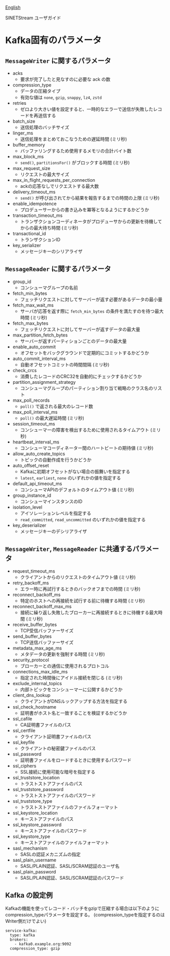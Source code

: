<!--
Copyright (C) 2019 National Institute of Informatics

Licensed to the Apache Software Foundation (ASF) under one
or more contributor license agreements.  See the NOTICE file
distributed with this work for additional information
regarding copyright ownership.  The ASF licenses this file
to you under the Apache License, Version 2.0 (the
"License"); you may not use this file except in compliance
with the License.  You may obtain a copy of the License at

  http://www.apache.org/licenses/LICENSE-2.0

Unless required by applicable law or agreed to in writing,
software distributed under the License is distributed on an
"AS IS" BASIS, WITHOUT WARRANTIES OR CONDITIONS OF ANY
KIND, either express or implied.  See the License for the
specific language governing permissions and limitations
under the License.
-->

[English](config-kafka.en.md)

SINETStream ユーザガイド

# Kafka固有のパラメータ

## `MessageWriter` に関するパラメータ

* acks
    * 要求が完了したと見なすのに必要な ack の数
* compression_type
    * データの圧縮タイプ
    * 有効な値は `none`, `gzip`, `snappy`, `lz4`, `zstd`
* retries
    * ゼロより大きい値を設定すると、一時的なエラーで送信が失敗したレコードを再送信する
* batch_size
    * 送信処理のバッチサイズ
* linger_ms
    * 送信処理をまとめておこなうための遅延時間 (ミリ秒)
* buffer_memory
    * バッファリングするため使用するメモリの合計バイト数
* max_block_ms
    * `send()`, `partitionsFor()` がブロックする時間 (ミリ秒)
* max_request_size
    * リクエストの最大サイズ
* max_in_flight_requests_per_connection
    * ackの応答なしでリクエストする最大数
* delivery_timeout_ms
    * `send()` が呼び出されてから結果を報告するまでの時間の上限 (ミリ秒)
* enable_idempotence
    * プロデューサーからの書き込みを冪等となるようにするかどうか
* transaction_timeout_ms
    * トランザクションコーディネータがプロデューサからの更新を待機してからの最大待ち時間 (ミリ秒)
* transactional_id
    * トランザクションID
* key_serializer
    * メッセージキーのシリアライザ

## `MessageReader` に関するパラメータ

* group_id
    * コンシューマグループの名前
* fetch_min_bytes
    * フェッチリクエストに対してサーバーが返す必要があるデータの最小量
* fetch_max_wait_ms
    *  サーバが応答を返す際に `fetch_min_bytes` の条件を満たすのを待つ最大時間 (ミリ秒)
* fetch_max_bytes
    * フェッチリクエストに対してサーバーが返すデータの最大量
* max_partition_fetch_bytes
    * サーバーが返すパーティションごとのデータの最大量
* enable_auto_commit
    *  オフセットをバックグラウンドで定期的にコミットするかどうか
* auto_commit_interval_ms
    * 自動オフセットコミットの時間間隔 (ミリ秒)
* check_crcs
    *  消費したレコードのCRC32を自動的にチェックするかどうか
* partition_assignment_strategy
    * コンシューマグループのパーティション割り当て戦略のクラス名のリスト
* max_poll_records
    * `poll()` で返される最大のレコード数
* max_poll_interval_ms
    * `poll()` の最大遅延時間 (ミリ秒)
* session_timeout_ms
    * コンシューマーの障害を検出するために使用されるタイムアウト (ミリ秒)
* heartbeat_interval_ms
    * コンシューマコーディネーター間のハートビートの期待値 (ミリ秒)
* allow_auto_create_topics
    * トピックの自動作成を行うかどうか
* auto_offset_reset
    * Kafkaに初期オフセットがない場合の振舞いを指定する
    * `latest`, `earliest`, `none` のいずれかの値を指定する
* default_api_timeout_ms
    * コンシューマAPIのデフォルトのタイムアウト値 (ミリ秒)
* group_instance_id
    * コンシューマインスタンスのID
* isolation_level
    * アイソレーションレベルを指定する
    * `read_committed`, `read_uncommitted` のいずれかの値を指定する
* key_deserializer
    * メッセージキーのデシリアライザ

## `MessageWriter`, `MessageReader` に共通するパラメータ

* request_timeout_ms
    * クライアントからのリクエストのタイムアウト値 (ミリ秒)
* retry_backoff_ms
    * エラー時に再試行するときのバックオフまでの時間 (ミリ秒)
* reconnect_backoff_ms
    * 特定のホストへの再接続を試行する前に待機する時間 (ミリ秒)
* reconnect_backoff_max_ms
    * 接続に繰り返し失敗したブローカーに再接続するときに待機する最大時間 (ミリ秒)
* receive_buffer_bytes
    * TCP受信バッファーサイズ
* send_buffer_bytes
    * TCP送信バッファーサイズ
* metadata_max_age_ms
    * メタデータの更新を強制する時間 (ミリ秒)
* security_protocol
    * ブローカーとの通信に使用されるプロトコル
* connections_max_idle_ms
    * 指定された時間後にアイドル接続を閉じる (ミリ秒)
* exclude_internal_topics
    * 内部トピックをコンシューマーに公開するかどうか
* client_dns_lookup
    * クライアントがDNSルックアップする方法を指定する
* ssl_check_hostname
    * 証明書がホスト名と一致することを検証するかどうか
* ssl_cafile
    * CA証明書ファイルのパス
* ssl_certfile
    * クライアント証明書ファイルのパス
* ssl_keyfile
    *  クライアントの秘密鍵ファイルのパス
* ssl_password
    *  証明書ファイルをロードするときに使用するパスワード
* ssl_ciphers
    * SSL接続に使用可能な暗号を指定する
* ssl_truststore_location
    * トラストストアファイルのパス
* ssl_truststore_password
    * トラストストアファイルのパスワード
* ssl_truststore_type
    * トラストストアファイルのファイルフォーマット
* ssl_keystore_location
    * キーストアファイルのパス
* ssl_keystore_password
    * キーストアファイルのパスワード
* ssl_keystore_type
    * キーストアファイルのファイルフォーマット
* sasl_mechanism
    * SASLの認証メカニズムの指定
* sasl_plain_username
    * SASL/PLAIN認証、SASL/SCRAM認証のユーザ名
* sasl_plain_password
    * SASL/PLAIN認証、SASL/SCRAM認証のパスワード

## Kafka の設定例

Kafkaの機能を使ってレコード・バッチをgzipで圧縮する場合は以下のようにcompression_typeパラメータを設定する。
(compression_typeを指定するのはWriter側だけでよい)

```
service-kafka:
  type: kafka
  brokers:
    - kafka0.example.org:9092
  compression_type: gzip
```
